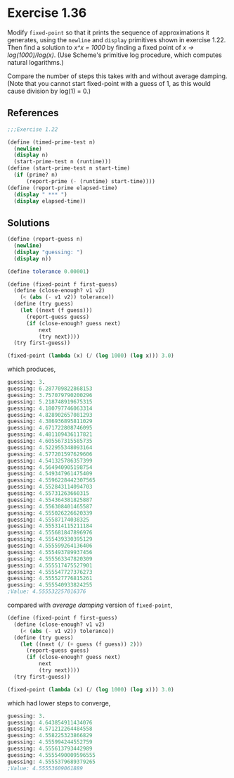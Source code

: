 Exercise 1.36
=============
Modify `fixed-point` so that it prints the sequence of approximations it generates, using the `newline` and `display` primitives shown in exercise 1.22. 
Then find a solution to *x^x = 1000* by finding a fixed point of *x -> log(1000)/log(x)*. (Use Scheme's primitive log procedure, which computes natural logarithms.) 

Compare the number of steps this takes with and without average damping. (Note that you cannot start fixed-point with a guess of 1, as this would cause division by log(1) = 0.)


References
----------
```scheme
;;;Exercise 1.22

(define (timed-prime-test n)
  (newline)
  (display n)
  (start-prime-test n (runtime)))
(define (start-prime-test n start-time)
  (if (prime? n)
      (report-prime (- (runtime) start-time))))
(define (report-prime elapsed-time)
  (display " *** ")
  (display elapsed-time))
```


Solutions
---------
```scheme
(define (report-guess n)
  (newline)
  (display "guessing: ")
  (display n))

(define tolerance 0.00001)

(define (fixed-point f first-guess)
  (define (close-enough? v1 v2)
    (< (abs (- v1 v2)) tolerance))
  (define (try guess)
    (let ((next (f guess)))
      (report-guess guess)
      (if (close-enough? guess next)
          next
          (try next))))
  (try first-guess))

(fixed-point (lambda (x) (/ (log 1000) (log x))) 3.0)
```

which produces,

```scheme
guessing: 3.
guessing: 6.287709822868153
guessing: 3.757079790200296
guessing: 5.218748919675315
guessing: 4.180797746063314
guessing: 4.828902657081293
guessing: 4.386936895811029
guessing: 4.671722808746095
guessing: 4.481109436117821
guessing: 4.605567315585735
guessing: 4.522955348093164
guessing: 4.577201597629606
guessing: 4.541325786357399
guessing: 4.564940905198754
guessing: 4.549347961475409
guessing: 4.5596228442307565
guessing: 4.552843114094703
guessing: 4.55731263660315
guessing: 4.554364381825887
guessing: 4.556308401465587
guessing: 4.555026226620339
guessing: 4.55587174038325
guessing: 4.555314115211184
guessing: 4.555681847896976
guessing: 4.555439330395129
guessing: 4.555599264136406
guessing: 4.555493789937456
guessing: 4.555563347820309
guessing: 4.555517475527901
guessing: 4.555547727376273
guessing: 4.555527776815261
guessing: 4.555540933824255
;Value: 4.555532257016376
```

compared with *average damping* version of `fixed-point`,

```scheme
(define (fixed-point f first-guess)
  (define (close-enough? v1 v2)
    (< (abs (- v1 v2)) tolerance))
  (define (try guess)
    (let ((next (/ (+ guess (f guess)) 2)))
      (report-guess guess)
      (if (close-enough? guess next)
          next
          (try next))))
  (try first-guess))

(fixed-point (lambda (x) (/ (log 1000) (log x))) 3.0)
```

which had lower steps to converge,

```scheme
guessing: 3.
guessing: 4.643854911434076
guessing: 4.571212264484558
guessing: 4.558225323866829
guessing: 4.555994244552759
guessing: 4.555613793442989
guessing: 4.5555490009596555
guessing: 4.5555379689379265
;Value: 4.55553609061889
```